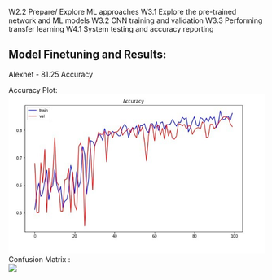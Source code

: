 W2.2 Prepare/ Explore ML approaches
W3.1 Explore the pre-trained network and ML models
W3.2 CNN training and validation
W3.3 Performing transfer learning
W4.1 System testing and accuracy reporting

## Model Finetuning and Results:  
   
Alexnet - 81.25 Accuracy

Accuracy Plot:   
<img src=https://github.com/OmdenaAI/uae-chapter-dust-solar-panels/blob/main/src/tasks/task-2-ml-modeling/Assets/Accuracy%20Plot.jpg>
Confusion Matrix :    
<img src=[https://files.slack.com/files-pri/T0403DXQU3E-F043VJJMQR2/screenshot_2022-09-25_025622.jpg](https://github.com/OmdenaAI/uae-chapter-dust-solar-panels/blob/main/src/tasks/task-2-ml-modeling/Assets/Screenshot%202022-09-25%20025622.jpg)>
